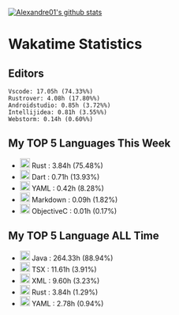 [![Alexandre01's github stats](https://github-readme-stats.vercel.app/api?username=Alexandre01Dev&theme=dracula&count_private=true)](https://github.com/anuraghazra/github-readme-stats)
<!--
**Alexandre01Dev/Alexandre01Dev** is a ✨ _special_ ✨ repository because its `README.md` (this file) appears on your GitHub profile.

Here are some ideas to get you started:

- 🔭 I’m currently working on ...
- 🌱 I’m currently learning ...
- 👯 I’m looking to collaborate on ...
- 🤔 I’m looking for help with ...
- 💬 Ask me about ...
- 📫 How to reach me: ...
- 😄 Pronouns: ...
- ⚡ Fun fact: ...
-->

<!-- START_WAKATIME_BLOCK -->
# Wakatime Statistics

## Editors

```text
Vscode: 17.05h (74.33%%)
Rustrover: 4.08h (17.80%%)
Androidstudio: 0.85h (3.72%%)
Intellijidea: 0.81h (3.55%%)
Webstorm: 0.14h (0.60%%)
```

## My TOP **5** Languages This Week 

- <img src="https://cdn.jsdelivr.net/gh/devicons/devicon@latest/icons/rust/rust-original.svg" alt="Rust" width="20" height="20"> Rust : 3.84h (75.48%)
- <img src="https://cdn.jsdelivr.net/gh/devicons/devicon@latest/icons/dart/dart-original.svg" alt="Dart" width="20" height="20"> Dart : 0.71h (13.93%)
- <img src="https://cdn.jsdelivr.net/gh/devicons/devicon@latest/icons/yaml/yaml-original.svg" alt="YAML" width="20" height="20"> YAML : 0.42h (8.28%)
- <img src="https://cdn.jsdelivr.net/gh/devicons/devicon@latest/icons/markdown/markdown-original.svg" alt="Markdown" width="20" height="20"> Markdown : 0.09h (1.82%)
- <img src="https://static-00.iconduck.com/assets.00/file-unknown-icon-1775x2048-pyaeuwoe.png" alt="ObjectiveC" width="20" height="20"> ObjectiveC : 0.01h (0.17%)

## My TOP **5** Language ALL Time 

- <img src="https://cdn.jsdelivr.net/gh/devicons/devicon@latest/icons/java/java-original.svg" alt="Java" width="20" height="20"> Java : 264.33h (88.94%)
- <img src="https://static-00.iconduck.com/assets.00/file-unknown-icon-1775x2048-pyaeuwoe.png" alt="TSX" width="20" height="20"> TSX : 11.61h (3.91%)
- <img src="https://cdn.jsdelivr.net/gh/devicons/devicon@latest/icons/xml/xml-original.svg" alt="XML" width="20" height="20"> XML : 9.60h (3.23%)
- <img src="https://cdn.jsdelivr.net/gh/devicons/devicon@latest/icons/rust/rust-original.svg" alt="Rust" width="20" height="20"> Rust : 3.84h (1.29%)
- <img src="https://cdn.jsdelivr.net/gh/devicons/devicon@latest/icons/yaml/yaml-original.svg" alt="YAML" width="20" height="20"> YAML : 2.78h (0.94%)

<!-- END_WAKATIME_BLOCK -->
